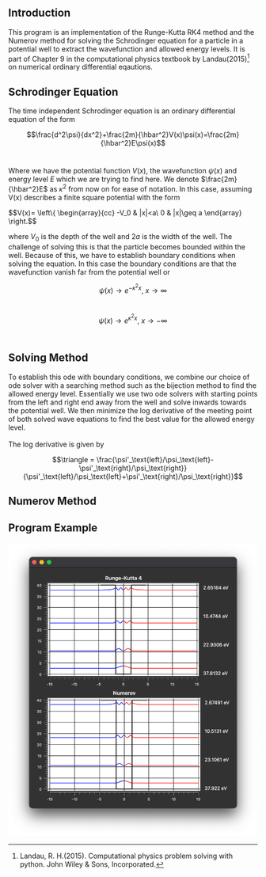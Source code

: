 ## Introduction
This program is an implementation of the Runge-Kutta RK4 method and the Numerov method for solving the Schrodinger equation for a particle in a potential well to extract the wavefunction and allowed energy levels. It is part of Chapter 9 in the computational physics textbook by Landau(2015)[^1] on numerical ordinary differential eqautions.

[^1]: Landau, R. H.(2015). Computational physics problem solving with python. John Wiley & Sons, Incorporated.

## Schrodinger Equation

The time independent Schrodinger equation is an ordinary differential equation of the form<br/>

$$\frac{d^2\psi}{dx^2}+\frac{2m}{\hbar^2}V(x)\psi(x)=\frac{2m}{\hbar^2}E\psi(x)$$
<br/>

Where we have the potential function $V(x)$, the wavefunction $\psi(x)$ and energy level $E$ which we are trying to find here. We denote $\frac{2m}{\hbar^2}E$ as $\kappa^2$ from now on for ease of notation. In this case, assuming V(x) describes a finite square potential with the form <br/>

$$V(x)= \left\\{ \\begin{array}{cc}
-V_0 & |x|<a\\
0 & |x|\geq a
\\end{array}
\right.$$
<br/>

where $V_0$ is the depth of the well and $2a$ is the width of the well. The challenge of solving this is that the particle becomes bounded within the well. Because of this, we have to establish boundary conditions when solving the equation. In this case the boundary conditions are that the wavefunction vanish far from the potential well or<br/>

$$\psi(x)\to e^{-\kappa^2x},\ x\to\infty$$
<br/>

$$\psi(x)\to e^{\kappa^2x},\ x\to-\infty$$
<br/>

## Solving Method
To establish this ode with boundary conditions, we combine our choice of ode solver with a searching method such as the bijection method to find the allowed energy level. Essentially we use two ode solvers with starting points from the left and right end away from the well and solve inwards towards the potential well. We then minimize the log derivative of the meeting point of both solved wave equations to find the best value for the allowed energy level.<br/>
<br/>
The log derivative is given by<br/>

$$\triangle = \frac{\psi'_\text{left}/\psi_\text{left}-\psi'_\text{right}/\psi_\text{right}}{\psi'_\text{left}/\psi_\text{left}+\psi'_\text{right}/\psi_\text{right}}$$
## Numerov Method

## Program Example
![img](media/program.png)
